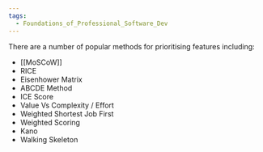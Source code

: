 ```yaml
---
tags:
  - Foundations_of_Professional_Software_Dev
---
```

There are a number of popular methods for prioritising features including:
- [[MoSCoW]]
- RICE
- Eisenhower Matrix
- ABCDE Method
- ICE Score
- Value Vs Complexity / Effort
- Weighted Shortest Job First
- Weighted Scoring
- Kano
- Walking Skeleton